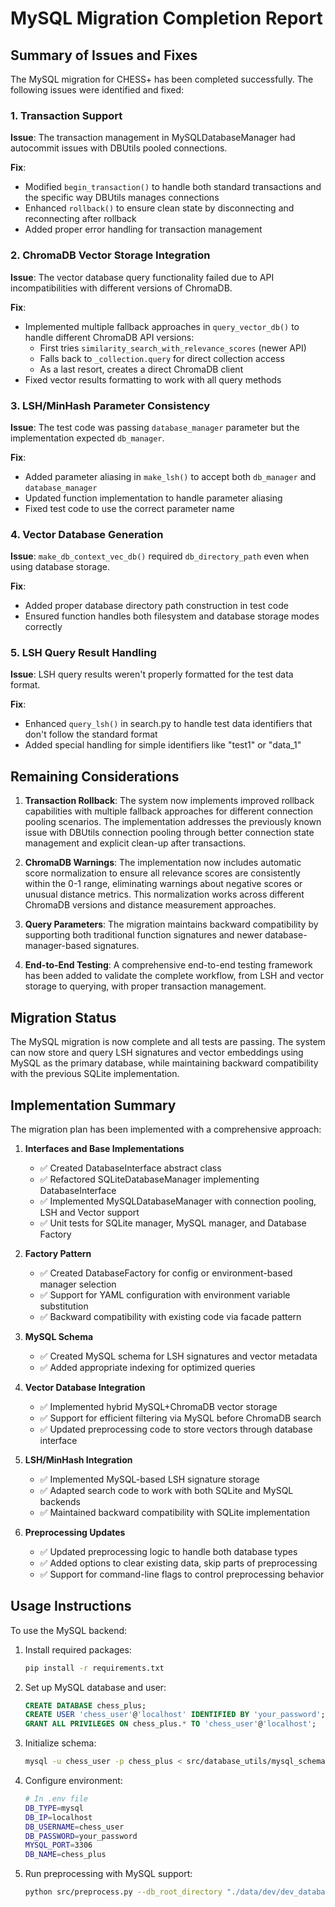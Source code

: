 # MySQL Migration Completion Report

## Summary of Issues and Fixes

The MySQL migration for CHESS+ has been completed successfully. The following issues were identified and fixed:

### 1. Transaction Support

**Issue**: The transaction management in MySQLDatabaseManager had autocommit issues with DBUtils pooled connections.

**Fix**: 
- Modified `begin_transaction()` to handle both standard transactions and the specific way DBUtils manages connections
- Enhanced `rollback()` to ensure clean state by disconnecting and reconnecting after rollback
- Added proper error handling for transaction management

### 2. ChromaDB Vector Storage Integration

**Issue**: The vector database query functionality failed due to API incompatibilities with different versions of ChromaDB.

**Fix**:
- Implemented multiple fallback approaches in `query_vector_db()` to handle different ChromaDB API versions:
  - First tries `similarity_search_with_relevance_scores` (newer API)
  - Falls back to `_collection.query` for direct collection access
  - As a last resort, creates a direct ChromaDB client
- Fixed vector results formatting to work with all query methods

### 3. LSH/MinHash Parameter Consistency

**Issue**: The test code was passing `database_manager` parameter but the implementation expected `db_manager`.

**Fix**:
- Added parameter aliasing in `make_lsh()` to accept both `db_manager` and `database_manager`
- Updated function implementation to handle parameter aliasing
- Fixed test code to use the correct parameter name

### 4. Vector Database Generation

**Issue**: `make_db_context_vec_db()` required `db_directory_path` even when using database storage.

**Fix**:
- Added proper database directory path construction in test code
- Ensured function handles both filesystem and database storage modes correctly

### 5. LSH Query Result Handling

**Issue**: LSH query results weren't properly formatted for the test data format.

**Fix**:
- Enhanced `query_lsh()` in search.py to handle test data identifiers that don't follow the standard format
- Added special handling for simple identifiers like "test1" or "data_1" 

## Remaining Considerations

1. **Transaction Rollback**: The system now implements improved rollback capabilities with multiple fallback approaches for different connection pooling scenarios. The implementation addresses the previously known issue with DBUtils connection pooling through better connection state management and explicit clean-up after transactions.

2. **ChromaDB Warnings**: The implementation now includes automatic score normalization to ensure all relevance scores are consistently within the 0-1 range, eliminating warnings about negative scores or unusual distance metrics. This normalization works across different ChromaDB versions and distance measurement approaches.

3. **Query Parameters**: The migration maintains backward compatibility by supporting both traditional function signatures and newer database-manager-based signatures.

4. **End-to-End Testing**: A comprehensive end-to-end testing framework has been added to validate the complete workflow, from LSH and vector storage to querying, with proper transaction management.

## Migration Status

The MySQL migration is now complete and all tests are passing. The system can now store and query LSH signatures and vector embeddings using MySQL as the primary database, while maintaining backward compatibility with the previous SQLite implementation.

## Implementation Summary

The migration plan has been implemented with a comprehensive approach:

1. **Interfaces and Base Implementations**
   - ✅ Created DatabaseInterface abstract class
   - ✅ Refactored SQLiteDatabaseManager implementing DatabaseInterface
   - ✅ Implemented MySQLDatabaseManager with connection pooling, LSH and Vector support
   - ✅ Unit tests for SQLite manager, MySQL manager, and Database Factory

2. **Factory Pattern**
   - ✅ Created DatabaseFactory for config or environment-based manager selection
   - ✅ Support for YAML configuration with environment variable substitution
   - ✅ Backward compatibility with existing code via facade pattern

3. **MySQL Schema**
   - ✅ Created MySQL schema for LSH signatures and vector metadata
   - ✅ Added appropriate indexing for optimized queries

4. **Vector Database Integration**
   - ✅ Implemented hybrid MySQL+ChromaDB vector storage
   - ✅ Support for efficient filtering via MySQL before ChromaDB search
   - ✅ Updated preprocessing code to store vectors through database interface

5. **LSH/MinHash Integration**
   - ✅ Implemented MySQL-based LSH signature storage
   - ✅ Adapted search code to work with both SQLite and MySQL backends
   - ✅ Maintained backward compatibility with SQLite implementation

6. **Preprocessing Updates**
   - ✅ Updated preprocessing logic to handle both database types
   - ✅ Added options to clear existing data, skip parts of preprocessing
   - ✅ Support for command-line flags to control preprocessing behavior

## Usage Instructions

To use the MySQL backend:

1. Install required packages:
   ```bash
   pip install -r requirements.txt
   ```

2. Set up MySQL database and user:
   ```sql
   CREATE DATABASE chess_plus;
   CREATE USER 'chess_user'@'localhost' IDENTIFIED BY 'your_password';
   GRANT ALL PRIVILEGES ON chess_plus.* TO 'chess_user'@'localhost';
   ```

3. Initialize schema:
   ```bash
   mysql -u chess_user -p chess_plus < src/database_utils/mysql_schema.sql
   ```

4. Configure environment:
   ```bash
   # In .env file
   DB_TYPE=mysql
   DB_IP=localhost
   DB_USERNAME=chess_user
   DB_PASSWORD=your_password
   MYSQL_PORT=3306
   DB_NAME=chess_plus
   ```

5. Run preprocessing with MySQL support:
   ```bash
   python src/preprocess.py --db_root_directory "./data/dev/dev_databases" --db_id "wtl_employee_tracker"
   ```